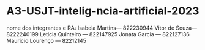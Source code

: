 # A3-USJT-intelig-ncia-artificial-2023
nome dos integrantes e RA:
Isabela Martins— 822230944
Vitor de Souza— 8222240199
Leticia Quinteiro — 822147925
Jonata Garcia — 822127136
Maurício Lourenço — 82212145
